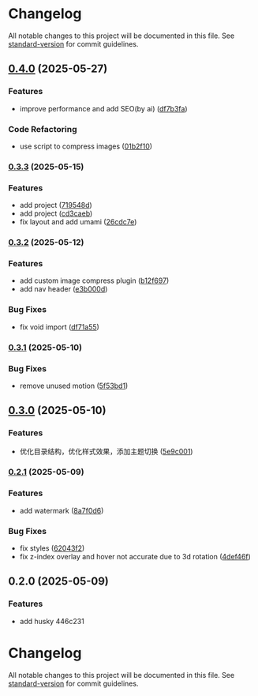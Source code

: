 # Changelog

All notable changes to this project will be documented in this file. See [standard-version](https://github.com/conventional-changelog/standard-version) for commit guidelines.

## [0.4.0](https://github.com/Tatekii/homepage/compare/v0.3.3...v0.4.0) (2025-05-27)


### Features

* improve performance and add SEO(by ai) ([df7b3fa](https://github.com/Tatekii/homepage/commit/df7b3fa579c5c22c9f6c27c17fea62ad6edf3097))


### Code Refactoring

* use script to compress images ([01b2f10](https://github.com/Tatekii/homepage/commit/01b2f10364ff5282630c4abb79493ae6ab285690))

### [0.3.3](https://github.com/Tatekii/homepage/compare/v0.3.2...v0.3.3) (2025-05-15)


### Features

* add project ([719548d](https://github.com/Tatekii/homepage/commit/719548d6964b81c06f07a1310f6bf095b15cda7b))
* add project ([cd3caeb](https://github.com/Tatekii/homepage/commit/cd3caeb08858a995f67525e5b46c4be720828e2b))
* fix layout and add umami ([26cdc7e](https://github.com/Tatekii/homepage/commit/26cdc7e9e6669d34f9b418a58ee2c26629b736c4))

### [0.3.2](https://github.com/Tatekii/homepage/compare/v0.3.1...v0.3.2) (2025-05-12)


### Features

* add custom image compress plugin ([b12f697](https://github.com/Tatekii/homepage/commit/b12f697408fdc81139c88c26864563b1d7e527f8))
* add nav header ([e3b000d](https://github.com/Tatekii/homepage/commit/e3b000de4a1b83dcf7f117f93cfd10747901f1ce))


### Bug Fixes

* fix void import ([df71a55](https://github.com/Tatekii/homepage/commit/df71a557b1faebd5152e4aef063b5bcf0d4db71a))

### [0.3.1](https://github.com/Tatekii/homepage/compare/v0.3.0...v0.3.1) (2025-05-10)


### Bug Fixes

* remove unused motion ([5f53bd1](https://github.com/Tatekii/homepage/commit/5f53bd15b09e34821419982ad4db79549a1ff2fb))

## [0.3.0](https://github.com/Tatekii/homepage/compare/v0.2.1...v0.3.0) (2025-05-10)


### Features

* 优化目录结构，优化样式效果，添加主题切换 ([5e9c001](https://github.com/Tatekii/homepage/commit/5e9c001fc3b26fd8bdb28c7251fb0ea5104e9938))

### [0.2.1](https://github.com/Tatekii/homepage/compare/v0.2.0...v0.2.1) (2025-05-09)


### Features

* add watermark ([8a7f0d6](https://github.com/Tatekii/homepage/commit/8a7f0d6f76535c3d36c79c7eab0c7603519977d0))


### Bug Fixes

* fix styles ([62043f2](https://github.com/Tatekii/homepage/commit/62043f2a957d6902da6a3b4af6e1f5d37ebced9b))
* fix z-index overlay and hover not accurate due to 3d rotation ([4def46f](https://github.com/Tatekii/homepage/commit/4def46fbcbea4e3f708630dc9994578bff80be85))

## 0.2.0 (2025-05-09)


### Features

* add husky 446c231

# Changelog

All notable changes to this project will be documented in this file. See [standard-version](https://github.com/conventional-changelog/standard-version) for commit guidelines.
